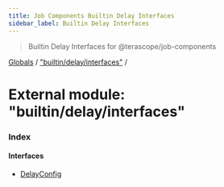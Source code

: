 ```yaml
---
title: Job Components Builtin Delay Interfaces
sidebar_label: Builtin Delay Interfaces
---
```


> Builtin Delay Interfaces for @terascope/job-components

[Globals](../overview.md) / ["builtin/delay/interfaces"](_builtin_delay_interfaces_.md) /

# External module: "builtin/delay/interfaces"

### Index

#### Interfaces

* [DelayConfig](../interfaces/_builtin_delay_interfaces_.delayconfig.md)
